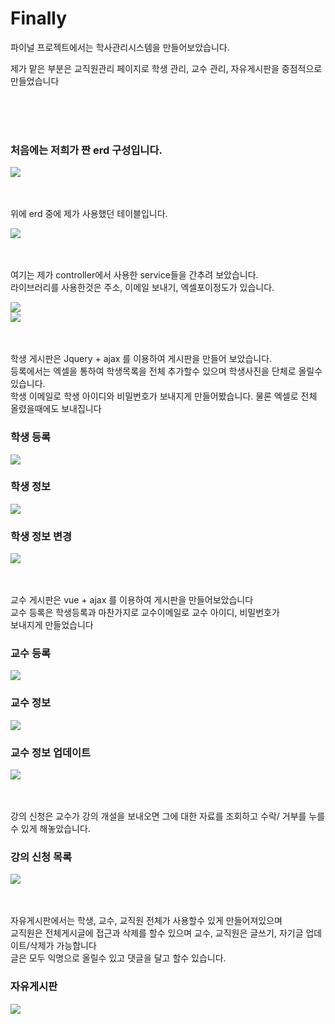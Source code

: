 # Finally

<p>파이널 프로젝트에서는 학사관리시스템을 만들어보았습니다.</p>
<p>제가 맡은 부분은 교직원관리 페이지로 학생 관리, 교수 관리, 자유게시판을 중점적으로 만들었습니다</p>
<br/>
<br/>
<br/>
<h3>처음에는 저희가 짠 erd 구성입니다. </h3>
<div>
  <img src="https://user-images.githubusercontent.com/54519603/75852062-799c1480-5e2e-11ea-8169-4525aefd5cd6.PNG">
</div>
<br/>
<br/>
<p>위에 erd 중에 제가 사용했던 테이블입니다.</p>
<div>
  <img src="https://user-images.githubusercontent.com/54519603/75855345-66d90e00-5e35-11ea-926f-c9a01792cb3c.PNG">
</div>
<br/>
<br/>
<p>여기는 제가 controller에서 사용한 service들을 간추려 보았습니다. <br/>
  라이브러리를 사용한것은 주소, 이메일 보내기, 엑셀포이정도가 있습니다.</p>
<div>
  <img src="https://user-images.githubusercontent.com/54519603/75855686-25952e00-5e36-11ea-9f13-48a7c3338371.jpg">
</div>
<div>
  <img src="https://user-images.githubusercontent.com/54519603/75855690-275ef180-5e36-11ea-89f4-0856dd180297.jpg">
</div>
<br/>
<br/>
<p>학생 게시판은 Jquery + ajax  를 이용하여 게시판을 만들어 보았습니다.<br/>
등록에서는 엑셀을 통하여 학생목록을 전체 추가할수 있으며 학생사진을 단체로 올릴수 있습니다.<br/>
학생 이메일로 학생 아이디와 비밀번호가 보내지게 만들어봤습니다. 물론 엑셀로 전체 올렸을때에도 보내집니다 </p>
<h3>학생 등록</h3>
<div>
  <img src="https://user-images.githubusercontent.com/54519603/75856134-0cd94800-5e37-11ea-9a88-227bbd7227fa.PNG">
</div>
<h3>학생 정보 </h3> 
<div>
  <img src="https://user-images.githubusercontent.com/54519603/75856139-0ea30b80-5e37-11ea-86ad-95aa345063bc.PNG">
</div>
<h3>학생 정보 변경</h3>
<div>
  <img src="https://user-images.githubusercontent.com/54519603/75856136-0e0a7500-5e37-11ea-8493-f00d9b734114.PNG">
</div>
<br/>
<br/>
<p>교수 게시판은 vue + ajax 를 이용하여 게시판을 만들어보았습니다<br/>
교수 등록은 학생등록과 마찬가지로 교수이메일로 교수 아이디, 비밀번호가<br/>
  보내지게 만들었습니다 </p>
<h3>교수 등록</h3>
<div>
  <img src="https://user-images.githubusercontent.com/54519603/75856128-0ba81b00-5e37-11ea-8b7f-81d594aa467c.PNG">
</div>
<h3>교수 정보 </h3>
<div>
  <img src="https://user-images.githubusercontent.com/54519603/75856130-0c40b180-5e37-11ea-8210-51db552ce49f.PNG">
</div>
<h3>교수 정보 업데이트</h3>
<div>
  <img src="https://user-images.githubusercontent.com/54519603/75856126-0a76ee00-5e37-11ea-8e07-087b6572d924.PNG">
</div>
<br/>
<br/>

<p>강의 신청은 교수가 강의 개설을 보내오면 그에 대한 자료를 조회하고 수락/ 거부를 누를수 있게 해놓았습니다.<br/>
<h3>강의 신청 목록</h3>
<div>
  <img src="https://user-images.githubusercontent.com/54519603/75856124-0945c100-5e37-11ea-9f5f-13d35d6c8559.PNG">
</div>
<br/>
<br/>
<p>자유게시판에서는 학생, 교수, 교직원 전체가 사용할수 있게 만들어져있으며 <br/> 
   교직원은 전체게시글에 접근과 삭제를 할수 있으며 교수, 교직원은 글쓰기, 자기글 업데이트/삭제가 가능합니다 <br/>
   글은 모두 익명으로 올릴수 있고 댓글을 달고 할수 있습니다.
 </p>

<h3>자유게시판</h3>
<div>
  <img src="https://user-images.githubusercontent.com/54519603/75856131-0cd94800-5e37-11ea-8eff-9dc716fbf84c.PNG">
</div>
